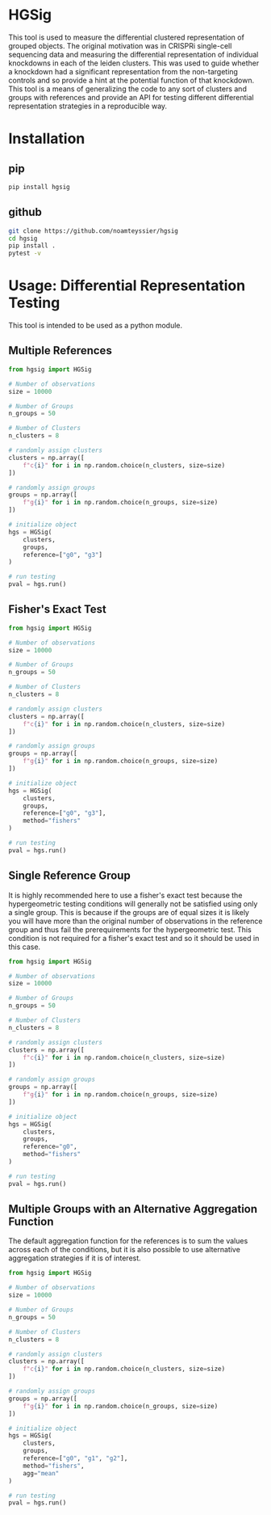 # HGSig
This tool is used to measure the differential clustered representation of grouped objects. The original motivation was in CRISPRi single-cell sequencing data and measuring the differential representation of individual knockdowns in each of the leiden clusters. This was used to guide whether a knockdown had a significant representation from the non-targeting controls and so provide a hint at the potential function of that knockdown. This tool is a means of generalizing the code to any sort of clusters and groups with references and provide an API for testing different differential representation strategies in a reproducible way. 

# Installation
## pip 
```bash
pip install hgsig
```

## github
```bash
git clone https://github.com/noamteyssier/hgsig
cd hgsig
pip install .
pytest -v
```

# Usage: Differential Representation Testing
This tool is intended to be used as a python module. 

## Multiple References
```python
from hgsig import HGSig

# Number of observations
size = 10000

# Number of Groups
n_groups = 50

# Number of Clusters
n_clusters = 8

# randomly assign clusters
clusters = np.array([
    f"c{i}" for i in np.random.choice(n_clusters, size=size)
])

# randomly assign groups
groups = np.array([
    f"g{i}" for i in np.random.choice(n_groups, size=size)
])

# initialize object
hgs = HGSig(
    clusters,
    groups,
    reference=["g0", "g3"]
)

# run testing
pval = hgs.run()

```

## Fisher's Exact Test
```python
from hgsig import HGSig

# Number of observations
size = 10000

# Number of Groups
n_groups = 50

# Number of Clusters
n_clusters = 8

# randomly assign clusters
clusters = np.array([
    f"c{i}" for i in np.random.choice(n_clusters, size=size)
])

# randomly assign groups
groups = np.array([
    f"g{i}" for i in np.random.choice(n_groups, size=size)
])

# initialize object
hgs = HGSig(
    clusters,
    groups,
    reference=["g0", "g3"],
    method="fishers"
)

# run testing
pval = hgs.run()
```

## Single Reference Group
It is highly recommended here to use a fisher's exact test because the hypergeometric testing conditions will generally not be satisfied using only a single group. This is because if the groups are of equal sizes it is likely you will have more than the original number of observations in the reference group and thus fail the prerequirements for the hypergeometric test. This condition is not required for a fisher's exact test and so it should be used in this case.
```python
from hgsig import HGSig

# Number of observations
size = 10000

# Number of Groups
n_groups = 50

# Number of Clusters
n_clusters = 8

# randomly assign clusters
clusters = np.array([
    f"c{i}" for i in np.random.choice(n_clusters, size=size)
])

# randomly assign groups
groups = np.array([
    f"g{i}" for i in np.random.choice(n_groups, size=size)
])

# initialize object
hgs = HGSig(
    clusters,
    groups,
    reference="g0",
    method="fishers"
)

# run testing
pval = hgs.run()
```

## Multiple Groups with an Alternative Aggregation Function
The default aggregation function for the references is to sum the values across each of the conditions, but it is also possible to use alternative aggregation strategies if it is of interest.
```python
from hgsig import HGSig

# Number of observations
size = 10000

# Number of Groups
n_groups = 50

# Number of Clusters
n_clusters = 8

# randomly assign clusters
clusters = np.array([
    f"c{i}" for i in np.random.choice(n_clusters, size=size)
])

# randomly assign groups
groups = np.array([
    f"g{i}" for i in np.random.choice(n_groups, size=size)
])

# initialize object
hgs = HGSig(
    clusters,
    groups,
    reference=["g0", "g1", "g2"],
    method="fishers",
    agg="mean"
)

# run testing
pval = hgs.run()
```
